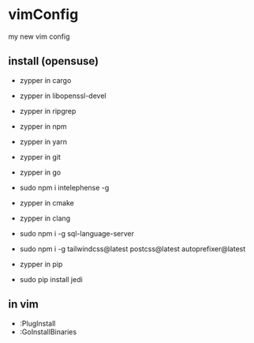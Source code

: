# vimConfig

my new vim config

## install (opensuse)

- zypper in cargo
- zypper in libopenssl-devel
- zypper in ripgrep
- zypper in npm
- zypper in yarn
- zypper in git
- zypper in go

- sudo npm i intelephense -g
- zypper in cmake
- zypper in clang
- sudo npm i -g sql-language-server
- sudo npm i -g tailwindcss@latest postcss@latest autoprefixer@latest
- zypper in pip
- sudo pip install jedi

## in vim

- :PlugInstall
- :GoInstallBinaries
